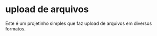 # upload de arquivos

Este é um projetinho simples que faz upload de arquivos em diversos formatos.
